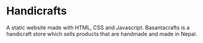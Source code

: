 # Handicrafts
A static website made with HTML, CSS and Javascript. Basantacrafts is a handicraft store which sells products that are handmade and made in Nepal.
